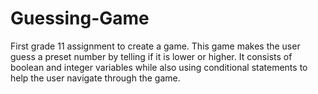 # Guessing-Game

First grade 11 assignment to create a game. This game makes the user guess a preset number by telling if it is lower or higher. It consists of boolean and integer variables while also using conditional statements to help the user navigate through the game. 
